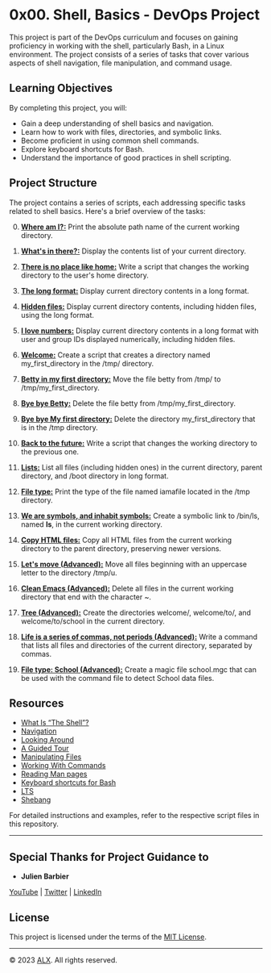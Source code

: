 # 0x00. Shell, Basics - DevOps Project

This project is part of the DevOps curriculum and focuses on gaining proficiency in working with the shell, particularly Bash, in a Linux environment. The project consists of a series of tasks that cover various aspects of shell navigation, file manipulation, and command usage.

## Learning Objectives

By completing this project, you will:

- Gain a deep understanding of shell basics and navigation.
- Learn how to work with files, directories, and symbolic links.
- Become proficient in using common shell commands.
- Explore keyboard shortcuts for Bash.
- Understand the importance of good practices in shell scripting.

## Project Structure

The project contains a series of scripts, each addressing specific tasks related to shell basics. Here's a brief overview of the tasks:

0. **[Where am I?:](https://github.com/Alogyn/alx-system_engineering-devops/blob/master/0x00-shell_basics/0-current_working_directory)** Print the absolute path name of the current working directory.

1. **[What's in there?:](https://github.com/Alogyn/alx-system_engineering-devops/blob/master/0x00-shell_basics/1-listit)** Display the contents list of your current directory.

2. **[There is no place like home:](https://github.com/Alogyn/alx-system_engineering-devops/blob/master/0x00-shell_basics/2-bring_me_home)** Write a script that changes the working directory to the user's home directory.

3. **[The long format:](https://github.com/Alogyn/alx-system_engineering-devops/blob/master/0x00-shell_basics/3-listfiles)** Display current directory contents in a long format.

4. **[Hidden files:](https://github.com/Alogyn/alx-system_engineering-devops/blob/master/0x00-shell_basics/4-listmorefiles)** Display current directory contents, including hidden files, using the long format.

5. **[I love numbers:](https://github.com/Alogyn/alx-system_engineering-devops/blob/master/0x00-shell_basics/5-listfilesdigitonly)** Display current directory contents in a long format with user and group IDs displayed numerically, including hidden files.

6. **[Welcome:](https://github.com/Alogyn/alx-system_engineering-devops/blob/master/0x00-shell_basics/6-firstdirectory)** Create a script that creates a directory named my_first_directory in the /tmp/ directory.

7. **[Betty in my first directory:](https://github.com/Alogyn/alx-system_engineering-devops/blob/master/0x00-shell_basics/7-movethatfile)** Move the file betty from /tmp/ to /tmp/my_first_directory.

8. **[Bye bye Betty:](https://github.com/Alogyn/alx-system_engineering-devops/blob/master/0x00-shell_basics/8-firstdelete)** Delete the file betty from /tmp/my_first_directory.

9. **[Bye bye My first directory:](https://github.com/Alogyn/alx-system_engineering-devops/blob/master/0x00-shell_basics/9-firstdirdeletion)** Delete the directory my_first_directory that is in the /tmp directory.

10. **[Back to the future:](https://github.com/Alogyn/alx-system_engineering-devops/blob/master/0x00-shell_basics/10-back)** Write a script that changes the working directory to the previous one.

11. **[Lists:](https://github.com/Alogyn/alx-system_engineering-devops/blob/master/0x00-shell_basics/11-lists)** List all files (including hidden ones) in the current directory, parent directory, and /boot directory in long format.

12. **[File type:](https://github.com/Alogyn/alx-system_engineering-devops/blob/master/0x00-shell_basics/12-file_type)** Print the type of the file named iamafile located in the /tmp directory.

13. **[We are symbols, and inhabit symbols:](https://github.com/Alogyn/alx-system_engineering-devops/blob/master/0x00-shell_basics/13-symbolic_link)** Create a symbolic link to /bin/ls, named __ls__, in the current working directory.

14. **[Copy HTML files:](https://github.com/Alogyn/alx-system_engineering-devops/blob/master/0x00-shell_basics/14-copy_html)** Copy all HTML files from the current working directory to the parent directory, preserving newer versions.

15. **[Let's move (Advanced):](https://github.com/Alogyn/alx-system_engineering-devops/blob/master/0x00-shell_basics/100-lets_move)** Move all files beginning with an uppercase letter to the directory /tmp/u.

16. **[Clean Emacs (Advanced):](https://github.com/Alogyn/alx-system_engineering-devops/blob/master/0x00-shell_basics/101-clean_emacs)** Delete all files in the current working directory that end with the character ~.

17. **[Tree (Advanced):](https://github.com/Alogyn/alx-system_engineering-devops/blob/master/0x00-shell_basics/102-tree)** Create the directories welcome/, welcome/to/, and welcome/to/school in the current directory.

18. **[Life is a series of commas, not periods (Advanced):](https://github.com/Alogyn/alx-system_engineering-devops/blob/master/0x00-shell_basics/103-commas)** Write a command that lists all files and directories of the current directory, separated by commas.

19. **[File type: School (Advanced):](https://github.com/Alogyn/alx-system_engineering-devops/blob/master/0x00-shell_basics/school.mgc)** Create a magic file school.mgc that can be used with the command file to detect School data files.

## Resources

- [What Is “The Shell”?](http://linuxcommand.org/lc3_lts0010.php)
- [Navigation](http://linuxcommand.org/lc3_lts0020.php)
- [Looking Around](http://linuxcommand.org/lc3_lts0030.php)
- [A Guided Tour](http://linuxcommand.org/lc3_lts0040.php)
- [Manipulating Files](http://linuxcommand.org/lc3_lts0050.php)
- [Working With Commands](http://linuxcommand.org/lc3_lts0060.php)
- [Reading Man pages](http://linuxcommand.org/lc3_man_pages/man1.html)
- [Keyboard shortcuts for Bash](https://www.howtogeek.com/181/keyboard-shortcuts-for-bash-command-shell-for-ubuntu-debian-suse-redhat-linux-etc/)
- [LTS](https://wiki.ubuntu.com/LTS)
- [Shebang](https://en.wikipedia.org/wiki/Shebang_%28Unix%29)

For detailed instructions and examples, refer to the respective script files in this repository.

---

## Special Thanks for Project Guidance to 

- **Julien Barbier**

[YouTube](https://www.youtube.com/@0xJulien) | [Twitter](https://twitter.com/julienbarbier42) | [LinkedIn](https://www.linkedin.com/in/julienbarbier/)

## License

This project is licensed under the terms of the [MIT License](https://www.alxafrica.com/privacy-policy/).

---

© 2023 [ALX](https://www.alxafrica.com/). All rights reserved.
